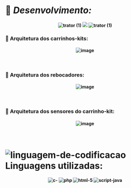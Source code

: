 # :wrench: *Desenvolvimento:*

<h4 align="center"> 
  
![trator (1)](https://github.com/user-attachments/assets/aaf7d891-2172-423f-b579-44e5ececbaf1)
<img src="http://img.shields.io/static/v1?label=STATUS&message=EM%20DESENVOLVIMENTO&color=GREEN&style=for-the-badge"/>
![trator (1)](https://github.com/user-attachments/assets/067765e2-3521-4ee5-b247-ead1bfcd612d)
</h4>

### :diamond_shape_with_a_dot_inside: **Arquitetura dos carrinhos-kits:**

<h4 align="center"> 
  
![image](https://github.com/user-attachments/assets/fcfee749-184c-4155-a4cc-4dc308e3eac1)
</h4>
<br>

### :diamond_shape_with_a_dot_inside: **Arquitetura dos rebocadores:**

<h4 align="center"> 
  
![image](https://github.com/user-attachments/assets/9a0f0384-ddbb-430e-af32-1c7ec8c7b5e0)
</h4>
<br>

### :diamond_shape_with_a_dot_inside: **Arquitetura dos sensores do carrinho-kit:**
<h4 align="center">  
  
![image](https://github.com/user-attachments/assets/3e0019ac-48b6-457e-966e-f460f757f7de)
</h4>
<br>

#  ![linguagem-de-codificacao](https://github.com/user-attachments/assets/90dd44d0-57e5-4c4c-90d2-e64999075ca1) **Linguagens utilizadas:**

<h4 align="center">  
  
![c-](https://github.com/user-attachments/assets/a03d8310-7d33-4425-88c7-1a57c1f0f4e4) ![php](https://github.com/user-attachments/assets/02829bab-2842-4350-83d8-8cea777d76ec) ![html-5](https://github.com/user-attachments/assets/98d83337-2d34-477c-acf7-1fc85ce8fa2b) ![script-java](https://github.com/user-attachments/assets/95e2f365-0694-40d1-b39d-5de8f7d3136d)

</h4>
